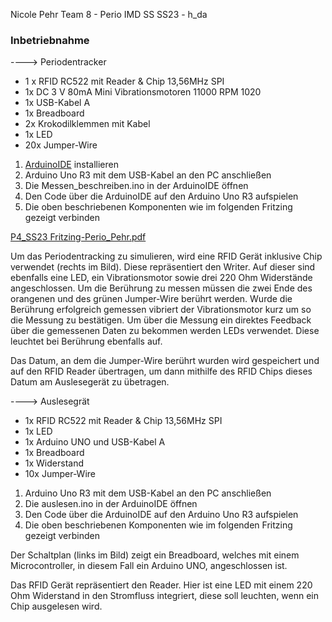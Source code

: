 Nicole Pehr
Team 8 - Perio
IMD SS SS23 - h_da

### Inbetriebnahme

----> Periodentracker

- 1 x RFID RC522 mit Reader & Chip 13,56MHz SPI
- 1x DC 3 V 80mA Mini Vibrationsmotoren 11000 RPM 1020 
- 1x USB-Kabel A
- 1x Breadboard
- 2x Krokodilklemmen mit Kabel
- 1x LED
- 20x Jumper-Wire

1. [ArduinoIDE](https://www.arduino.cc/en/software) installieren
2. Arduino Uno R3 mit dem USB-Kabel an den PC anschließen
3. Die Messen_beschreiben.ino in der ArduinoIDE öffnen
4. Den Code über die ArduinoIDE auf den Arduino Uno R3 aufspielen
5. Die oben beschriebenen Komponenten wie im folgenden Fritzing gezeigt verbinden

[P4_SS23 Fritzing-Perio_Pehr.pdf](https://github.com/P4CreativeCoding/team8-Nicole/files/11962202/P4_SS23.Fritzing-Perio_Pehr.pdf)

Um das Periodentracking zu simulieren, wird eine RFID Gerät inklusive Chip verwendet (rechts im Bild). Diese repräsentiert den Writer. Auf dieser sind ebenfalls eine LED, ein Vibrationsmotor sowie drei 220 Ohm Widerstände angeschlossen. Um die Berührung zu messen müssen die zwei Ende des orangenen und des grünen Jumper-Wire berührt werden. Wurde die Berührung erfolgreich gemessen vibriert der Vibrationsmotor kurz um so die Messung zu bestätigen. Um über die Messung ein direktes Feedback über die gemessenen Daten zu bekommen werden LEDs verwendet. Diese leuchtet bei Berührung ebenfalls auf.

Das Datum, an dem die Jumper-Wire berührt wurden wird gespeichert und auf den RFID Reader übertragen, um dann mithilfe des RFID Chips dieses Datum am Auslesegerät zu übetragen.

----> Auslesegrät

- 1x RFID RC522 mit Reader & Chip 13,56MHz SPI
- 1x LED
- 1x Arduino UNO und USB-Kabel A
- 1x Breadboard
- 1x Widerstand
- 10x Jumper-Wire

1. Arduino Uno R3 mit dem USB-Kabel an den PC anschließen
2. Die auslesen.ino in der ArduinoIDE öffnen
3. Den Code über die ArduinoIDE auf den Arduino Uno R3 aufspielen
4. Die oben beschriebenen Komponenten wie im folgenden Fritzing gezeigt verbinden

Der Schaltplan (links im Bild) zeigt ein Breadboard, welches mit einem Microcontroller, in diesem Fall ein Arduino UNO, angeschlossen ist.

Das RFID Gerät repräsentiert den Reader. Hier ist eine LED mit einem 220 Ohm Widerstand in den Stromfluss integriert, diese soll leuchten, wenn ein Chip ausgelesen wird.
